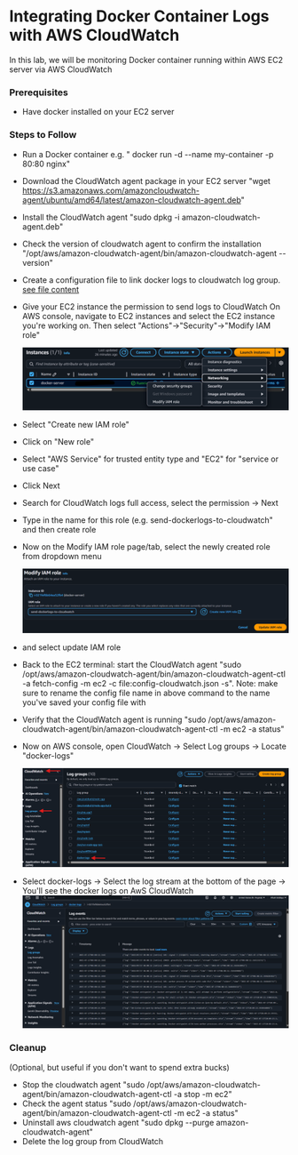 # Integrating Docker Container Logs with AWS CloudWatch

In this lab, we will be monitoring Docker container running within AWS EC2 server via AWS CloudWatch

### Prerequisites

- Have docker installed on your EC2 server

### Steps to Follow
- Run a Docker container e.g. " docker run -d --name my-container -p 80:80 nginx"
- Download the CloudWatch agent package in your EC2 server "wget https://s3.amazonaws.com/amazoncloudwatch-agent/ubuntu/amd64/latest/amazon-cloudwatch-agent.deb"
- Install the CloudWatch agent "sudo dpkg -i amazon-cloudwatch-agent.deb"
- Check the version of cloudwatch agent to confirm the installation "/opt/aws/amazon-cloudwatch-agent/bin/amazon-cloudwatch-agent --version"
- Create a configuration file to link docker logs to cloudwatch log group. [see file content](files/config-docker-awscloudwatch.json)
- Give your EC2 instance the permission to send logs to CloudWatch
  On AWS console, navigate to EC2 instances and select the EC2 instance you're working on. Then select "Actions"->"Security"->"Modify IAM role"

  ![](images/send-log-to-cloudwatch1.png)

- Select "Create new IAM role"
- Click on "New role"
- Select "AWS Service" for trusted entity type and "EC2" for "service or use case"
- Click Next
- Search for CloudWatch logs full access, select the permission -> Next
- Type in the name for this role (e.g. send-dockerlogs-to-cloudwatch" and then create role
- Now on the Modify IAM role page/tab, select the newly created role from dropdown menu
  
  ![](images/create-iamrole-forcloudwatch.png)

- and select update IAM role
- Back to the EC2 terminal: start the CloudWatch agent "sudo /opt/aws/amazon-cloudwatch-agent/bin/amazon-cloudwatch-agent-ctl -a fetch-config -m ec2 -c file:config-cloudwatch.json -s". 
  Note: make sure to rename the config file name in above command to the name you've saved your config file with
- Verify that the CloudWatch agent is running "sudo /opt/aws/amazon-cloudwatch-agent/bin/amazon-cloudwatch-agent-ctl -m ec2 -a status"
- Now on AWS console, open CloudWatch -> Select Log groups -> Locate "docker-logs"

  ![](images/cloudwatch-dockerloggroup.png)

- Select docker-logs -> Select the log stream at the bottom of the page -> You'll see the docker logs on AwS CloudWatch
  ![](images/dockerlogs-on-cloudwatch.png)

### Cleanup
(Optional, but useful if you don't want to spend extra bucks)

- Stop the cloudwatch agent "sudo /opt/aws/amazon-cloudwatch-agent/bin/amazon-cloudwatch-agent-ctl -a stop -m ec2"
- Check the agent status "sudo /opt/aws/amazon-cloudwatch-agent/bin/amazon-cloudwatch-agent-ctl -m ec2 -a status"
- Uninstall aws cloudwatch agent "sudo dpkg --purge amazon-cloudwatch-agent"
- Delete the log group from CloudWatch
